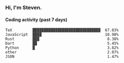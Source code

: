 ### Hi, I'm Steven.

#### Coding activity (past 7 days)
```
TeX         ▓▓▓▓▓▓▓▓▓▓▓▓▓▓▓▓▓▓▓▓▓▓▓▓▓▓▓▓▓▓  67.83%
JavaScript  ▓▓▓▓                            10.98%
Rust        ▓▓▓                              8.38%
Dart        ▓▓                               5.45%
Python      ▓                                3.82%
other                                        2.07%
JSON                                         1.47%
```
